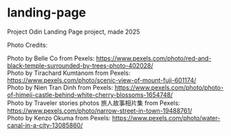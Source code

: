 # landing-page
Project Odin Landing Page project, made 2025

Photo Credits:

Photo by Belle Co from Pexels: https://www.pexels.com/photo/red-and-black-temple-surrounded-by-trees-photo-402028/  
Photo by Tirachard Kumtanom from Pexels: https://www.pexels.com/photo/scenic-view-of-mount-fuji-601174/  
Photo by Nien Tran Dinh from Pexels: https://www.pexels.com/photo/photo-of-himeji-castle-behind-white-cherry-blossoms-1654748/  
Photo by Traveler stories photos  旅人故事相片集 from Pexels: https://www.pexels.com/photo/narrow-street-in-town-19488761/  
Photo by Kenzo Okuma from Pexels: https://www.pexels.com/photo/water-canal-in-a-city-13085860/
